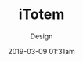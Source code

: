 ---
title: iTotem
subtitle: Design
date: '2019-03-09 01:31am'
order: 2
link:
  url: http://itotem.ca
  title: View Site
icon: /uploads/itotem.svg
image: /uploads/itotemBackendMockup.jpg
description: >-
  iTotem is a Software as a Service solution for energy companies and governments to track economic, cultural and climate benefits of their capital investments.
technologies:
  - Sketch
  - JQuery
content:
  - text: >-
      I was subcontracted by Planetworks to design the landing page and backend UI for a piece of software they were working on for a client called iTotem.  While they had a developer involved already, they needed a designer who could go in and refine the user interface.  Additionally, the client had requested a new landing page that I designed and implemented.
    title: Background
    image: /uploads/itotemLandingPage.jpg
---